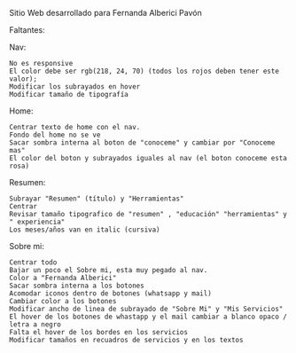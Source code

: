 Sitio Web desarrollado para Fernanda Alberici Pavón

Faltantes:

Nav:

    No es responsive
    El color debe ser rgb(218, 24, 70) (todos los rojos deben tener este valor);
    Modificar los subrayados en hover
    Modificar tamaño de tipografía

Home:

    Centrar texto de home con el nav.
    Fondo del home no se ve
    Sacar sombra interna al boton de "conoceme" y cambiar por "Conoceme mas"
    El color del boton y subrayados iguales al nav (el boton conoceme esta rosa)

Resumen:

    Subrayar "Resumen" (título) y "Herramientas"
    Centrar
    Revisar tamaño tipografico de "resumen" , "educación" "herramientas" y " experiencia"
    Los meses/años van en italic (cursiva)

Sobre mi:

    Centrar todo
    Bajar un poco el Sobre mi, esta muy pegado al nav.
    Color a "Fernanda Alberici"
    Sacar sombra interna a los botones
    Acomodar iconos dentro de botones (whatsapp y mail)
    Cambiar color a los botones
    Modificar ancho de linea de subrayado de "Sobre Mi" y "Mis Servicios"
    El hover de los botones de whastapp y el mail cambiar a blanco opaco / letra a negro
    Falta el hover de los bordes en los servicios
    Modificar tamaños en recuadros de servicios y en los textos
